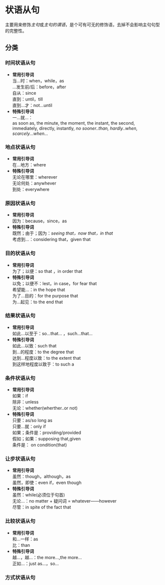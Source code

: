 # 状语从句

主要用来修饰*主句*或*主句的谓语*，是个可有可无的修饰语，去掉不会影响主句句型的完整性。

## 分类

### 时间状语从句

-   **常用引导词**  
    当...时：when，while，as  
    ...发生前/后：before，after  
    自从：since  
    直到：until，till  
    直到...才：not...until
-   **特殊引导词**  
    一...就...：  
    as soon as, the minute, the moment, the instant, the second, immediately, directly, instantly, _no sooner..than, hardly..when, scarcely...when..._

### 地点状语从句

-   **常用引导词**  
    在...地方：where
-   **特殊引导词**  
    无论在哪里：wherever  
    无论何处：anywhever  
    到处：everywhere

### 原因状语从句

-   **常用引导词**  
    因为：because，since，as
-   **特殊引导词**  
    既然；由于；因为：_seeing that，now that，in that_  
    考虑到...：considering that，given that

### 目的状语从句

-   **常用引导词**  
    为了；以便：so that ，in order that
-   **特殊引导词**  
    以免；以便不：lest，in case，for fear that  
    希望能...：in the hope that  
    为了...目的：for the purpose that  
    为...起见：to the end that

### 结果状语从句

-   **常用引导词**  
    如此...以至于：so...that... ，such...that...
-   **特殊引导词**  
    如此...以致：such that  
    到...的程度：to the degree that  
    达到...程度以致：to the extent that  
    到这样地程度以致于：to such a

### 条件状语从句

-   **常用引导词**  
    如果：if  
    除非：unless  
    无论：whether(wherther..or not)
-   **特殊引导词**  
    只要：as/so long as  
    只要...就：only if  
    如果；条件是：providing/provided  
    假如；如果：supposing that,given  
    条件是： on condition(that)

### 让步状语从句

-   **常用引导词**  
    虽然：though，although，as  
    虽然，即使：even if，even though
-   **特殊引导词**  
    虽然：while(必须位于句首)  
    无论...：no matter + 疑问词 = whatever——however  
    尽管：in spite of the fact that

### 比较状语从句

-   **常用引导词**  
    和...一样：as  
    比：than
-   **特殊引导词**  
    越...，越...：the more...,the more...  
    正如...：just as...，so...

### 方式状语从句
